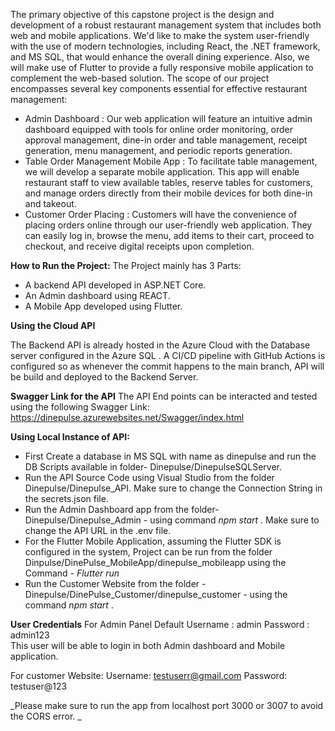 
The primary objective of this capstone project is the design and development of a robust restaurant management system that includes both web and mobile applications. We'd like to make the system user-friendly with the use of modern technologies, including React, the .NET framework, and MS SQL, that would enhance the overall dining experience. Also, we will make use of Flutter to provide a fully responsive mobile application to complement the web-based solution.
The scope of our project encompasses several key components essential for effective restaurant management:

- Admin Dashboard : Our web application will feature an intuitive admin dashboard equipped with tools for online order monitoring, order approval management, dine-in order and table management, receipt generation, menu management, and periodic reports generation.
- Table Order Management Mobile App : To facilitate table management, we will develop a separate mobile application. This app will enable restaurant staff to view available tables, reserve tables for customers, and manage orders directly from their mobile devices for both dine-in and takeout.
- Customer Order Placing : Customers will have the convenience of placing orders online through our user-friendly web application. They can easily log in, browse the menu, add items to their cart, proceed to checkout, and receive digital receipts upon completion.

**How to Run the Project:**
The Project mainly has 3 Parts:

- A backend API developed in ASP.NET Core.
- An Admin dashboard using REACT.
- A Mobile App developed using Flutter.

**Using the Cloud API**

The Backend API is already hosted in the Azure Cloud with the Database server configured in the Azure SQL . A CI/CD pipeline with GitHub Actions is configured so as whenever the commit happens to the main branch, API will be build and deployed to the Backend Server.

**Swagger Link for the API**
The API End points can be interacted and tested using the following Swagger Link: https://dinepulse.azurewebsites.net/Swagger/index.html

**Using Local Instance of API:**

- First Create a database in MS SQL with name as dinepulse and run the DB Scripts available in folder- Dinepulse/DinepulseSQLServer.
- Run the API Source Code using Visual Studio from the folder Dinepulse/Dinepulse_API. Make sure to change the Connection String in the secrets.json file.
- Run the Admin Dashboard app from the folder- Dinepulse/Dinepulse_Admin - using command _npm start_ . Make sure to change the API URL in the .env file.
- For the Flutter Mobile Application, assuming the Flutter SDK is configured in the system, Project can be run from the folder Dinpulse/DinePulse_MobileApp/dinepulse_mobileapp using the Command - _Flutter run_
- Run the Customer Website from the folder - Dinepulse/DinePulse_Customer/dinepulse_customer - using the command _npm start_ .

**User Credentials**
For Admin Panel
Default
Username : admin
Password : admin123  
 This user will be able to login in both Admin dashboard and Mobile application.

For customer Website:
Username: testuserr@gmail.com
Password: testuser@123

_Please make sure to run the app from localhost port 3000 or 3007 to avoid the CORS error. _
